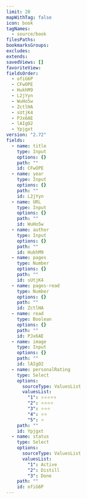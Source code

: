 ```yaml
---
limit: 20
mapWithTag: false
icon: book
tagNames:
  - source/book
filesPaths: 
bookmarksGroups: 
excludes: 
extends: 
savedViews: []
favoriteView: 
fieldsOrder:
  - ofiG6P
  - CFwOPE
  - HukhM9
  - L2jYyn
  - WuHo5w
  - ZctlHA
  - sUtjK4
  - PJx6AE
  - lAIgO2
  - Ypjgxt
version: "2.72"
fields:
  - name: title
    type: Input
    options: {}
    path: ""
    id: CFwOPE
  - name: year
    type: Input
    options: {}
    path: ""
    id: L2jYyn
  - name: URL
    type: Input
    options: {}
    path: ""
    id: WuHo5w
  - name: author
    type: Input
    options: {}
    path: ""
    id: HukhM9
  - name: pages
    type: Number
    options: {}
    path: ""
    id: sUtjK4
  - name: pages-read
    type: Number
    options: {}
    path: ""
    id: ZctlHA
  - name: read
    type: Boolean
    options: {}
    path: ""
    id: PJx6AE
  - name: image
    type: Input
    options: {}
    path: ""
    id: lAIgO2
  - name: personalRating
    type: Select
    options:
      sourceType: ValuesList
      valuesList:
        "1": ⭐⭐⭐⭐⭐
        "2": ⭐⭐⭐⭐
        "3": ⭐⭐⭐
        "4": ⭐⭐
        "5": ⭐
    path: ""
    id: Ypjgxt
  - name: status
    type: Select
    options:
      sourceType: ValuesList
      valuesList:
        "1": Active
        "2": Distill
        "3": Done
    path: ""
    id: ofiG6P
---
```

